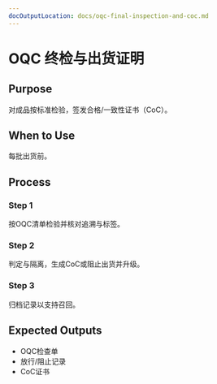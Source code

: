 ```yaml
---
docOutputLocation: docs/oqc-final-inspection-and-coc.md
---
```


# OQC 终检与出货证明

## Purpose

对成品按标准检验，签发合格/一致性证书（CoC）。

## When to Use

每批出货前。

## Process

### Step 1

按OQC清单检验并核对追溯与标签。

### Step 2

判定与隔离，生成CoC或阻止出货并升级。

### Step 3

归档记录以支持召回。

## Expected Outputs

- OQC检查单
- 放行/阻止记录
- CoC证书
